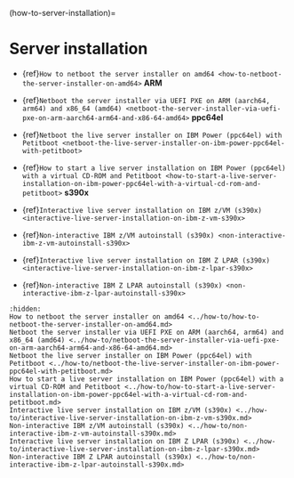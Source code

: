 (how-to-server-installation)=

# Server installation

* {ref}`How to netboot the server installer on amd64 <how-to-netboot-the-server-installer-on-amd64>`
**ARM**

* {ref}`Netboot the server installer via UEFI PXE on ARM (aarch64, arm64) and x86_64 (amd64) <netboot-the-server-installer-via-uefi-pxe-on-arm-aarch64-arm64-and-x86-64-amd64>`
**ppc64el**

* {ref}`Netboot the live server installer on IBM Power (ppc64el) with Petitboot <netboot-the-live-server-installer-on-ibm-power-ppc64el-with-petitboot>`
* {ref}`How to start a live server installation on IBM Power (ppc64el) with a virtual CD-ROM and Petitboot <how-to-start-a-live-server-installation-on-ibm-power-ppc64el-with-a-virtual-cd-rom-and-petitboot>`
**s390x**

* {ref}`Interactive live server installation on IBM z/VM (s390x) <interactive-live-server-installation-on-ibm-z-vm-s390x>`
* {ref}`Non-interactive IBM z/VM autoinstall (s390x) <non-interactive-ibm-z-vm-autoinstall-s390x>`
* {ref}`Interactive live server installation on IBM Z LPAR (s390x) <interactive-live-server-installation-on-ibm-z-lpar-s390x>`
* {ref}`Non-interactive IBM Z LPAR autoinstall (s390x) <non-interactive-ibm-z-lpar-autoinstall-s390x>`

```{toctree}
:hidden:
How to netboot the server installer on amd64 <../how-to/how-to-netboot-the-server-installer-on-amd64.md>
Netboot the server installer via UEFI PXE on ARM (aarch64, arm64) and x86_64 (amd64) <../how-to/netboot-the-server-installer-via-uefi-pxe-on-arm-aarch64-arm64-and-x86-64-amd64.md>
Netboot the live server installer on IBM Power (ppc64el) with Petitboot <../how-to/netboot-the-live-server-installer-on-ibm-power-ppc64el-with-petitboot.md>
How to start a live server installation on IBM Power (ppc64el) with a virtual CD-ROM and Petitboot <../how-to/how-to-start-a-live-server-installation-on-ibm-power-ppc64el-with-a-virtual-cd-rom-and-petitboot.md>
Interactive live server installation on IBM z/VM (s390x) <../how-to/interactive-live-server-installation-on-ibm-z-vm-s390x.md>
Non-interactive IBM z/VM autoinstall (s390x) <../how-to/non-interactive-ibm-z-vm-autoinstall-s390x.md>
Interactive live server installation on IBM Z LPAR (s390x) <../how-to/interactive-live-server-installation-on-ibm-z-lpar-s390x.md>
Non-interactive IBM Z LPAR autoinstall (s390x) <../how-to/non-interactive-ibm-z-lpar-autoinstall-s390x.md>
```